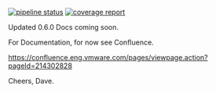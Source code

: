 [![pipeline status](https://gitlab.eng.vmware.com/bifrost/typescript/badges/master/pipeline.svg)](https://gitlab.eng.vmware.com/bifrost/typescript/commits/master)
[![coverage report](https://gitlab.eng.vmware.com/bifrost/typescript/badges/master/coverage.svg)](https://gitlab.eng.vmware.com/bifrost/typescript/commits/master)


Updated 0.6.0 Docs coming soon.


For Documentation, for now see Confluence.

https://confluence.eng.vmware.com/pages/viewpage.action?pageId=214302828

Cheers,
Dave.
